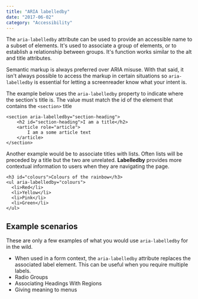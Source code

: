 ```yaml
---
title: "ARIA labelledby"
date: "2017-06-02"
category: "Accessibility"
---
```


The `aria-labelledby` attribute can be used to provide an accessible name to a subset of elements. It's used to associate a group of elements, or to establish a relationship between groups. It's function works similar to the alt and title attributes.

Semantic markup is always preferred over ARIA misuse. With that said, it isn't always possible to access the markup in certain situations so `aria-labelledby` is essential for letting a screenreader know what your intent is.

The example below uses the `aria-labelledby` property to indicate where the section's title is. The value must match the id of the element that contains the `<section>` title

```
<section aria-labelledby="section-heading">
    <h2 id="section-heading">I am a title</h2>
    <article role="article">
        I am a some article text
    </article>     
</section>
```

Another example would be to associate titles with lists. Often lists will be preceded by a title but the two are unrelated. **Labelledby** provides more contextual information to users when they are navigating the page.

```
<h3 id="colours">Colours of the rainbow</h3>
<ul aria-labelledby="colours">
  <li>Red</li>
  <li>Yellow</li>
  <li>Pink</li>
  <li>Green</li>
</ul>
```

## Example scenarios

These are only a few examples of what you would use `aria-labelledby` for in the wild.

* When used in a form context, the `aria-labelledby` attribute replaces the associated label element. This can be useful when you require multiple labels.
* Radio Groups
* Associating Headings With Regions
* Giving meaning to menus
